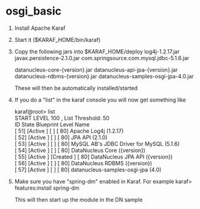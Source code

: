 osgi_basic
==========
1. Install Apache Karaf

2. Start it ($KARAF_HOME/bin/karaf)

3. Copy the following jars into $KARAF_HOME/deploy
    log4j-1.2.17.jar
    javax.persistence-2.1.0.jar
    com.springsource.com.mysql.jdbc-5.1.6.jar

    datanucleus-core-{version}.jar
    datanucleus-api-jpa-{version}.jar
    datanucleus-rdbms-{version}.jar
    datanucleus-samples-osgi-jpa-4.0.jar

    These will then be automatically installed/started

4. If you do a "list" in the karaf console you will now get something like

    karaf@root> list  
    START LEVEL 100 , List Threshold: 50  
       ID   State         Blueprint      Level  Name  
    [  51] [Active     ] [            ] [   80] Apache Log4j (1.2.17)  
    [  52] [Active     ] [            ] [   80] JPA API (2.1.0)  
    [  53] [Active     ] [            ] [   80] MySQL AB's JDBC Driver for MySQL (5.1.6)  
    [  54] [Active     ] [            ] [   80] DataNucleus Core ({version})  
    [  55] [Active     ] [Created     ] [   80] DataNucleus JPA API ({version})  
    [  56] [Active     ] [            ] [   80] DataNucleus RDBMS ({version})  
    [  57] [Active     ] [            ] [   80] datanucleus-samples-osgi-jpa (4.0)  

5. Make sure you have "spring-dm" enabled in Karaf. For example
   karaf> features:install spring-dm

   This will then start up the module in the DN sample


